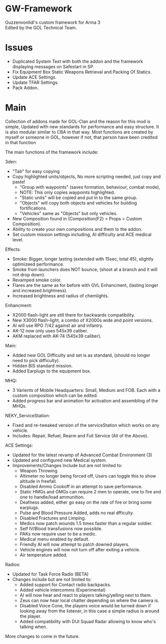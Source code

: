 # GW-Framework
Guzzenvonlidl's custom framework for Arma 3</br>
Edited by the GOL Technical Team.</br>

# Issues
* Duplicated System Text with both the addon and the framework displaying messages on Safestart in SP.
* Fix Equipment Box Static Weapons Retrieval and Packing Of Statics.</br>
* Update ACE Settings.</br>
* Update TFAR Settings.</br>
* Pack Addon.

# Main

Collection of addons made for GOL-Clan and the reason for this mod is simple, Updated with new standards for performance and easy structure.
It is also modular similar to CBA in that way.
Most functions are created by myself or someone in GOL, however if not, that person have been credited in that function

The main functions of the framework include:

3den:
* "Tab" for easy copying
* Copy highlighted units/objects, No more scripting needed, just copy and paste!
	* "Group with waypoints" (saves formation, behaviour, combat mode),
	* NOTE: This only copies waypoints highlighted.
	* "Static units" will be copied and put in to the same group.
	* "Objects" will copy both objects and vehicles for building fortifications.
	* "Vehicles" same as "Objects" but only vehicles.
* New Composition found in (Composition(F2) > Props > Custom Composition).
* Ability to create your own compositions and them to the addon.
* Set custom mission settings including, AI difficulty and ACE medical level.

Effects:
* Smoke: Bigger, longer lasting (extended with 15sec, total 45), slightly optimizeed performance.
* Smoke from launchers does NOT bounce, (shoot at a branch and it will not drop down).
* Revamped smoke color.
* Flares are the same as for before with GVL Enhancment, (lasting longer and increased brightness).
* Increased brightness and radius of chemlights.

Enhancment:
* X2000 flash-light are still there for backwards compatibility.
* New X3000 flash-light, a combo of X2000s wide and point versions.
* AI will use RPG 7/42 against air and infantry.
* AK-12 now only uses 545x39 caliber.
* AKM replaced with AK-74 (545x39 caliber).

Main:
* Added new GOL Difficulty and set is as standard, (should no longer need to pick difficulty).
* Hidden BIS standard mission.
* Added Earplugs to the equipment box.

MHQ:
* 3 Varients of Mobile Headquarters: Small, Medium and FOB. Each with a custom composition which can be edited.
* Added progress bar and animation for activation and assembling of the MHQs.

NEKY_ServiceStation:
* Fixed and re-tweaked version of the serviceStation which works on any vehicle.
* Includes: Repair, Refuel, Rearm and Full Service (All of the Above).

ACE Settings:
* Updated for the latest revamp of Advanced Combat Environment (3)
* Updated and configured new Medical system.
* Improvements/Changes Include but are not limited to:
  * Weapon Throwing
  * Altimeter no longer being forced off, Users can toggle this to show altitude in freefall.
  * Disabled Ammo Cookoff in an attempt to save performance.
  * Static HMGs and GMGs can require 2 men to operate, one to fire and one to handle/load ammunition.
  * Deafness added, either go easy on the rate of fire or bring some earplugs.
  * Pulse and Blood Pressure Added, adds no real dfficulty.
  * Disabled Fractures and Limping.
  * Medics now patch wounds 1.5 times faster than a regular soldier.
  * Self IV/Blood transfusions now possible.
  * PAKs now require user to be a medic.
  * Medical menu enabled by default.
  * Friendly AI will now attempt to patch downed players.
  * Vehicle engines will now not turn off after exiting a vehicle.
  * Air temperature added.

Radios:
* Updated for Task Force Radio (BETA)
* Changes include but are not limited to:
  * Added support for Contact radio backpacks.
  * Added vehicle intercomms (Experimental)
  * AI will now hear and react to players talking/yelling next to them.
  * Zeus can now hear local chatter depending on where the camera is.
  * Disabled Voice Cone, the players voice would be turned down if looking away from the listener, in this case a simple radius is around the player.
  * Added compatibility with DUI Squad Radar allowing to know who's talking when.

More changes to come in the future.
